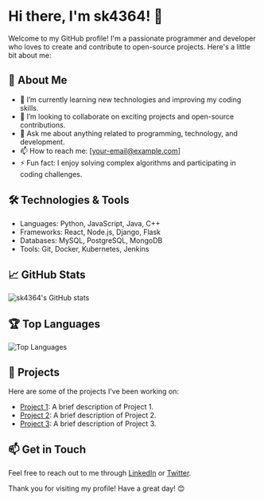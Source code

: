 # Hi there, I'm sk4364! 👋

Welcome to my GitHub profile! I'm a passionate programmer and developer who loves to create and contribute to open-source projects. Here's a little bit about me:

## 🚀 About Me

- 🌱 I’m currently learning new technologies and improving my coding skills.
- 👯 I’m looking to collaborate on exciting projects and open-source contributions.
- 💬 Ask me about anything related to programming, technology, and development.
- 📫 How to reach me: [your-email@example.com]
- ⚡ Fun fact: I enjoy solving complex algorithms and participating in coding challenges.

## 🛠️ Technologies & Tools

- Languages: Python, JavaScript, Java, C++
- Frameworks: React, Node.js, Django, Flask
- Databases: MySQL, PostgreSQL, MongoDB
- Tools: Git, Docker, Kubernetes, Jenkins

## 📈 GitHub Stats

![sk4364's GitHub stats](https://github-readme-stats.vercel.app/api?username=sk4364&show_icons=true&theme=radical)

## 🏆 Top Languages

![Top Languages](https://github-readme-stats.vercel.app/api/top-langs/?username=sk4364&layout=compact&theme=radical)

## 📂 Projects

Here are some of the projects I've been working on:

- [Project 1](https://github.com/sk4364/project1): A brief description of Project 1.
- [Project 2](https://github.com/sk4364/project2): A brief description of Project 2.
- [Project 3](https://github.com/sk4364/project3): A brief description of Project 3.

## 📫 Get in Touch

Feel free to reach out to me through [LinkedIn](https://www.linkedin.com/in/your-profile) or [Twitter](https://twitter.com/your-profile).

Thank you for visiting my profile! Have a great day! 😊
